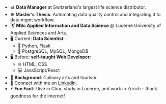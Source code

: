 - 📊 **Data Manager** at Switzerland's largest life science distributor.
- ⚙️ **Master’s Thesis**: Automating data quality control and integrating it to data mgmt workflow.
- 🏋️ **MSc Applied Information and Data Science** @ Lucerne University of Applied Sciences and Arts.
- 🖥️ Current:  **Data Scientist**:
  - 🐍 Python, Flask
  - 💾 PostgreSQL, MySQL, MongoDB
- 🖥️ Before: **self-taught Web Developer**:
  - 🌐 HTML, CSS
  - 💻 JavaScript/React
- 🍳 **Background**: Culinary arts and tourism.
- 📧 Connect with me on [LinkedIn](https://www.linkedin.com/in/jaronimas-snipas/).
- ⚡ **Fun Fact**: I live in Chur, study in Lucerne, and work in Zürich – thank goodness for the internet!
